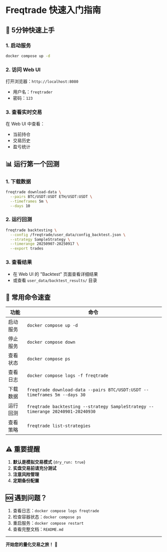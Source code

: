# Freqtrade 快速入门指南

## 🚀 5分钟快速上手

### 1. 启动服务
```bash
docker compose up -d
```

### 2. 访问 Web UI
打开浏览器：`http://localhost:8080`
- 用户名：`freqtrader`
- 密码：`123`

### 3. 查看实时交易
在 Web UI 中查看：
- 当前持仓
- 交易历史
- 盈亏统计

## 📊 运行第一个回测

### 1. 下载数据
```bash
freqtrade download-data \
  --pairs BTC/USDT:USDT ETH/USDT:USDT \
  --timeframes 5m \
  --days 10
```

### 2. 运行回测
```bash
freqtrade backtesting \
  --config /freqtrade/user_data/config_backtest.json \
  --strategy SampleStrategy \
  --timerange 20250907-20250917 \
  --export trades
```

### 3. 查看结果
- 在 Web UI 的 "Backtest" 页面查看详细结果
- 或查看 `user_data/backtest_results/` 目录

## 🔧 常用命令速查

| 功能 | 命令 |
|------|------|
| 启动服务 | `docker compose up -d` |
| 停止服务 | `docker compose down` |
| 查看状态 | `docker compose ps` |
| 查看日志 | `docker compose logs -f freqtrade` |
| 下载数据 | `freqtrade download-data --pairs BTC/USDT:USDT --timeframes 5m --days 30` |
| 运行回测 | `freqtrade backtesting --strategy SampleStrategy --timerange 20240901-20240930` |
| 查看策略 | `freqtrade list-strategies` |

## ⚠️ 重要提醒

1. **默认是模拟交易模式** (`dry_run: true`)
2. **实盘交易前请充分测试**
3. **注意风险管理**
4. **定期备份配置**

## 🆘 遇到问题？

1. 查看日志：`docker compose logs freqtrade`
2. 检查容器状态：`docker compose ps`
3. 重启服务：`docker compose restart`
4. 查看完整文档：`README.md`

---
**开始您的量化交易之旅！** 🎯
